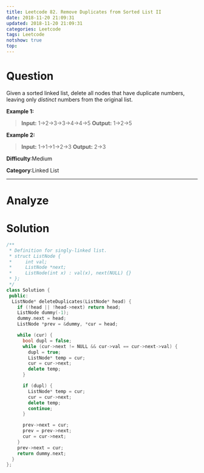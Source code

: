 ```yaml
---
title: Leetcode 82. Remove Duplicates from Sorted List II
date: 2018-11-20 21:09:31
updated: 2018-11-20 21:09:31
categories: Leetcode
tags: Leetcode
notshow: true
top:
---
```


# Question

Given a sorted linked list, delete all nodes that have duplicate numbers, leaving only  _distinct_  numbers from the original list.

**Example 1:**

> **Input:** 1->2->3->3->4->4->5
> **Output:** 1->2->5

**Example 2:**

> **Input:** 1->1->1->2->3
> **Output:** 2->3

**Difficulty**:Medium

**Category**:Linked List

<!-- more -->

------------

# Analyze

# Solution

```cpp
/**
 * Definition for singly-linked list.
 * struct ListNode {
 *     int val;
 *     ListNode *next;
 *     ListNode(int x) : val(x), next(NULL) {}
 * };
 */
class Solution {
 public:
  ListNode* deleteDuplicates(ListNode* head) {
    if (!head || !head->next) return head;
    ListNode dummy(-1);
    dummy.next = head;
    ListNode *prev = &dummy, *cur = head;

    while (cur) {
      bool dupl = false;
      while (cur->next != NULL && cur->val == cur->next->val) {
        dupl = true;
        ListNode* temp = cur;
        cur = cur->next;
        delete temp;
      }

      if (dupl) {
        ListNode* temp = cur;
        cur = cur->next;
        delete temp;
        continue;
      }

      prev->next = cur;
      prev = prev->next;
      cur = cur->next;
    }
    prev->next = cur;
    return dummy.next;
  }
};
```
